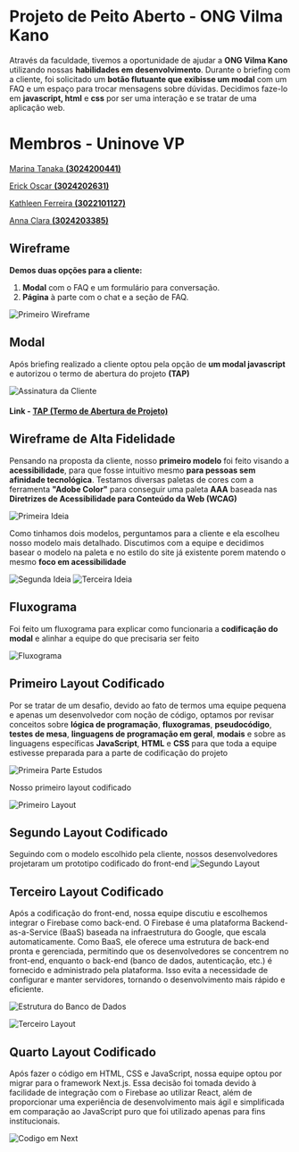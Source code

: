 # Projeto de Peito Aberto - ONG Vilma Kano

Através da faculdade, tivemos a oportunidade de ajudar a **ONG Vilma Kano** utilizando nossas **habilidades em desenvolvimento**. Durante o briefing com a cliente, foi solicitado um **botão flutuante que exibisse um modal** com um FAQ e um espaço para trocar mensagens sobre dúvidas.
Decidimos faze-lo em **javascript, html** e **css** por ser uma interação e se tratar de uma aplicação web.

# Membros - Uninove VP

<a href="https://github.com/tanaka-11">Marina Tanaka <b>(3024200441)</b></a>

<a href="https://github.com/eoscar76">Erick Oscar <b>(3024202631)</b></a>

<a href="https://github.com/KathleenFerreira18">Kathleen Ferreira <b>(3022101127)</b></a>

<a href="https://github.com/anna-clara-ds">Anna Clara <b>(3024203385)</b></a>

## Wireframe

**Demos duas opções para a cliente:**

1. **Modal** com o FAQ e um formulário para conversação.
2. **Página** à parte com o chat e a seção de FAQ.

![Primeiro Wireframe](./src/assets/images/readme/wireframe-baixa-fidelidade.png)

## Modal

Após briefing realizado a cliente optou pela opção de **um modal javascript** e autorizou o termo de abertura do projeto **(TAP)**

![Assinatura da Cliente](./src/assets/images/readme/assinatura-vilma.png)

#### Link - [TAP (Termo de Abertura de Projeto)](TAP_TERMO_DE_ABERTURA_DE_PROJETO_assinado.pdf)

## Wireframe de Alta Fidelidade

Pensando na proposta da cliente, nosso **primeiro modelo** foi feito visando a **acessibilidade**, para que fosse intuitivo mesmo **para pessoas sem afinidade tecnológica**. Testamos diversas paletas de cores com a ferramenta **"Adobe Color"** para conseguir uma paleta **AAA** baseada nas **Diretrizes de Acessibilidade para Conteúdo da Web (WCAG)**

![Primeira Ideia](./src/assets/images/readme/wireframe-alta-fidelidade.png)

Como tinhamos dois modelos, perguntamos para a cliente e ela escolheu nosso modelo mais detalhado. Discutimos com a equipe e decidimos basear o modelo na paleta e no estilo do site já existente porem matendo o mesmo **foco em acessibilidade**

![Segunda Ideia](./src/assets/images/readme/wireframe-alta-fidelidade-02.png)
![Terceira Ideia](./src/assets/images/readme/wireframe-alta-fidelidade-03.png)

## Fluxograma

Foi feito um fluxograma para explicar como funcionaria a **codificação do modal** e alinhar a equipe do que precisaria ser feito

![Fluxograma](./src/assets/images/readme/fluxograma-da-funcao-JavaScript.jpg)

## Primeiro Layout Codificado

Por se tratar de um desafio, devido ao fato de termos uma equipe pequena e apenas um desenvolvedor com noção de código, optamos por revisar conceitos sobre **lógica de programação**, **fluxogramas**, **pseudocódigo**, **testes de mesa**, **linguagens de programação em geral**, **modais** e sobre as linguagens específicas **JavaScript**, **HTML** e **CSS** para que toda a equipe estivesse preparada para a parte de codificação do projeto

![Primeira Parte Estudos](./src/assets/images/readme/estudos.png)

Nosso primeiro layout codificado

![Primeiro Layout](./src/assets/images/readme/primeiro-layout-codificado.png)

## Segundo Layout Codificado

Seguindo com o modelo escolhido pela cliente, nossos desenvolvedores projetaram um prototipo codificado do front-end
![Segundo Layout](./src/assets/images/readme/segundo-layout-codificado.png)

## Terceiro Layout Codificado

Após a codificação do front-end, nossa equipe discutiu e escolhemos integrar o Firebase como back-end. O Firebase é uma plataforma Backend-as-a-Service (BaaS) baseada na infraestrutura do Google, que escala automaticamente. Como BaaS, ele oferece uma estrutura de back-end pronta e gerenciada, permitindo que os desenvolvedores se concentrem no front-end, enquanto o back-end (banco de dados, autenticação, etc.) é fornecido e administrado pela plataforma. Isso evita a necessidade de configurar e manter servidores, tornando o desenvolvimento mais rápido e eficiente.

![Estrutura do Banco de Dados](./src/assets/images/readme/estrutura-firebase.png)

![Terceiro Layout](./src/assets/images/readme/terceiro-layout-codificado.png)

## Quarto Layout Codificado

Após fazer o código em HTML, CSS e JavaScript, nossa equipe optou por migrar para o framework Next.js. Essa decisão foi tomada devido à facilidade de integração com o Firebase ao utilizar React, além de proporcionar uma experiência de desenvolvimento mais ágil e simplificada em comparação ao JavaScript puro que foi utilizado apenas para fins institucionais.

![Codigo em Next](./src/assets/images/readme/quarto-layout-codificado.png)
